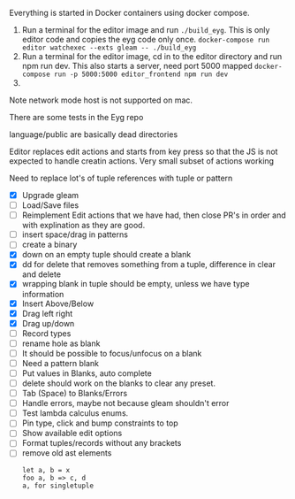 Everything is started in Docker containers using docker compose.

1. Run a terminal for the editor image and run `./build_eyg`.
This is only editor code and copies the eyg code only once.
`docker-compose run editor watchexec --exts gleam -- ./build_eyg`
2. Run a terminal for the editor image, cd in to the editor directory and run npm run dev.
This also starts a server, need port 5000 mapped
`docker-compose run -p 5000:5000 editor_frontend npm run dev`
3.

Note network mode host is not supported on mac.

There are some tests in the Eyg repo

language/public are basically dead directories

Editor replaces edit actions and starts from key press so that the JS is not expected to handle creatin actions.
Very small subset of actions working

Need to replace lot's of tuple references with tuple or pattern

- [x] Upgrade gleam
- [ ] Load/Save files
- [ ] Reimplement Edit actions that we have had, then close PR's in order and with explination as they are good.
- [ ] insert space/drag in patterns
- [ ] create a binary
- [x] down on an empty tuple should create a blank
- [x] dd for delete that removes something from a tuple, difference in clear and delete
- [x] wrapping blank in tuple should be empty, unless we have type information
- [x] Insert Above/Below
- [x] Drag left right
- [x] Drag up/down
- [ ] Record types
- [ ] rename hole as blank
- [ ] It should be possible to focus/unfocus on a blank
- [ ] Need a pattern blank
- [ ] Put values in Blanks, auto complete
- [ ] delete should work on the blanks to clear any preset.
- [ ] Tab (Space) to Blanks/Errors
- [ ] Handle errors, maybe not because gleam shouldn't error
- [ ] Test lambda calculus enums.
- [ ] Pin type, click and bump constraints to top
- [ ] Show available edit options
- [ ] Format tuples/records without any brackets
- [ ] remove old ast elements
  ```
  let a, b = x
  foo a, b => c, d
  a, for singletuple
  ```

